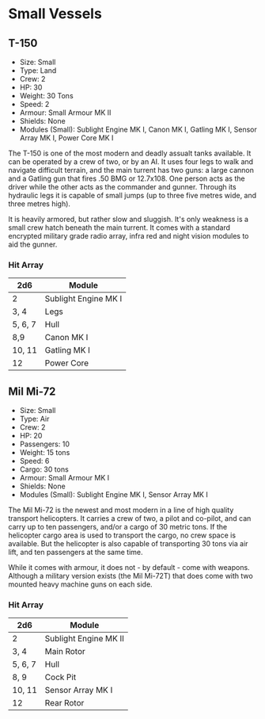 # Small Vessels

## T-150

- Size: Small
- Type: Land
- Crew: 2
- HP: 30
- Weight: 30 Tons
- Speed: 2
- Armour: Small Armour MK II
- Shields: None
- Modules (Small): Sublight Engine MK I, Canon MK I, Gatling MK I,
Sensor Array MK I, Power Core MK I

The T-150 is one of the most modern and deadly assualt tanks available.
It can be operated by a crew of two, or by an AI. It uses four legs to walk and
navigate difficult terrain, and the main turrent has two guns: a large cannon
and a Gatling gun that fires .50 BMG or 12.7x108. One person acts as the driver
while the other acts as the commander and gunner. Through its hydraulic legs it
is capable of small jumps (up to three five metres wide, and three metres high).

It is heavily armored, but rather slow and sluggish. It's only weakness is a
small crew hatch beneath the main turrent.  It comes with a standard encrypted
military grade radio array, infra red and night vision modules to aid the
gunner.

### Hit Array

| 2d6      | Module
|----------|--------
| 2        | Sublight Engine MK I
| 3, 4     | Legs
| 5, 6, 7  | Hull
| 8,9      | Canon MK I
| 10, 11   | Gatling MK I
| 12       | Power Core

## Mil Mi-72

- Size: Small
- Type: Air
- Crew: 2
- HP: 20
- Passengers: 10
- Weight: 15 tons
- Speed: 6
- Cargo: 30 tons
- Armour: Small Armour MK I
- Shields: None
- Modules (Small): Sublight Engine MK I, Sensor Array MK I

The Mil Mi-72 is the newest and most modern in a line of high quality transport
helicopters. It carries a crew of two, a pilot and co-pilot, and can carry up to
ten passengers, and/or a cargo of 30 metric tons. If the helicopter cargo area
is used to transport the cargo, no crew space is available. But the helicopter
is also capable of transporting 30 tons via air lift, and ten passengers at the
same time.

While it comes with armour, it does not - by default - come with weapons.
Although a military version exists (the Mil Mi-72T) that does come with two
mounted heavy machine guns on each side.

### Hit Array

| 2d6      | Module
|----------|--------
| 2        | Sublight Engine MK II
| 3, 4     | Main Rotor
| 5, 6, 7  | Hull
| 8, 9     | Cock Pit
| 10, 11   | Sensor Array MK I
| 12       | Rear Rotor
